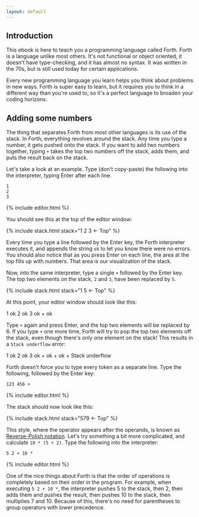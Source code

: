 ```yaml
---
layout: default
---
```


<h2 id="intro">Introduction</h2>

This ebook is here to teach you a programming language called Forth. Forth is a
language unlike most others. It's not functional or object oriented, it doesn't
have type-checking, and it has almost no syntax. It was written in the 70s, but
is still used today for certain applications.

Every new programming language you learn helps you think about problems in new ways.
Forth is super easy to learn, but it requires you to think in a different way than
you're used to, so it's a perfect language to broaden your coding horizons.

<h2 id="adding">Adding some numbers</h2>

The thing that separates Forth from most other languages is its use of the
stack. In Forth, everything revolves around the stack. Any time you type a
number, it gets pushed onto the stack. If you want to add two numbers together,
typing `+` takes the top two numbers off the stack, adds them, and puts
the result back on the stack.

Let's take a look at an example. Type (don't copy-paste) the following into the
interpreter, typing Enter after each line.

    1
    2
    3

{% include editor.html %}

You should see this at the top of the editor window:

{% include stack.html stack="1 2 3 <- Top" %}

Every time you type a line followed by the Enter key, the Forth interpreter
executes it, and appends the string `ok` to let you know there were no errors. You should
also notice that as you press Enter on each line, the area at the top fills up with numbers.
That area is our visualization of the stack.

Now, into the same interpreter, type a single `+` followed by the Enter key. The top two
elements on the stack, `2` and `3`, have been replaced by `5`.

{% include stack.html stack="1 5 <- Top" %}

At this point, your editor window should look like this:

<div class="editor-preview editor-text">1  <span class="output">ok</span>
2  <span class="output">ok</span>
3  <span class="output">ok</span>
+  <span class="output">ok</span>
</div>

Type `+` again and press Enter, and the top two elements will be replaced by 6. If
you type `+` one more time, Forth will try to pop the top two elements off the
stack, even though there's only _one_ element on the stack! This results in a
`Stack underflow` error:

<div class="editor-preview editor-text">1  <span class="output">ok</span>
2  <span class="output">ok</span>
3  <span class="output">ok</span>
+  <span class="output">ok</span>
+  <span class="output">ok</span>
+  <span class="output">Stack underflow</span>
</div>

Forth doesn't force you to type every token as a separate line. Type the
following, followed by the Enter key:

    123 456 +

{% include editor.html %}

The stack should now look like this:

{% include stack.html stack="579 <- Top" %}

This style, where the operator appears after the operands, is known as
[Reverse-Polish
notation](https://en.wikipedia.org/wiki/Reverse_Polish_notation). Let's try
something a bit more complicated, and calculate `10 * (5 + 2)`. Type the
following into the interpreter:

    5 2 + 10 *

{% include editor.html %}

One of the nice things about Forth is that the order of operations is
completely based on their order in the program. For example, when executing `5
2 + 10 *`, the interpreter pushes 5 to the stack, then 2, then adds them and
pushes the result, then pushes 10 to the stack, then multiplies 7 and 10. Because
of this, there's no need for parentheses to group operators with lower
precedence.
